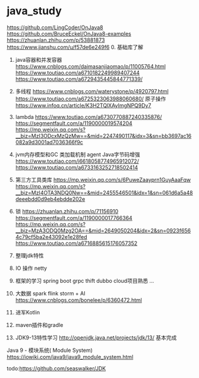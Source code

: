 # java_study
https://github.com/LingCoder/OnJava8
https://github.com/BruceEckel/OnJava8-examples
https://zhuanlan.zhihu.com/p/53881873
https://www.jianshu.com/u/f57de6e249f6
0. 基础库了解
1. java容器和并发容器
 https://www.cnblogs.com/daimasanjiaomao/p/11005764.html
 https://www.toutiao.com/a6710182249989407244 https://www.toutiao.com/a6729435445844771339/
2. 多线程 https://www.cnblogs.com/waterystone/p/4920797.html
https://www.toutiao.com/a6725323063988060680/ 原子操作
https://www.infoq.cn/article/K3H2TQlXAyImgNPQ9Dy7
3. lambda https://www.toutiao.com/a6730770887240335876/
https://segmentfault.com/a/1190000019574204
https://mp.weixin.qq.com/s?__biz=MzI3ODcxMzQzMw==&mid=2247490117&idx=3&sn=bb3697ac16082a9d3001ad7036366f9c
4. jvm内存模型和GC 类加载机制  agent Java字节码增强
https://www.toutiao.com/i6618058774965912072/
https://www.toutiao.com/a6733163252718502414
5. 第三方工具类库 https://mp.weixin.qq.com/s/6PuweZaayprn1GuyAaaFqw
https://mp.weixin.qq.com/s?__biz=MzI4OTA3NDQ0Nw==&mid=2455546501&idx=1&sn=061d6a5a48deeebdd0d9eb4ebdde202e
6. 锁 https://zhuanlan.zhihu.com/p/71156910 https://segmentfault.com/a/1190000017766364
https://mp.weixin.qq.com/s?__biz=MzA3ODQ0Mzg2OA==&mid=2649050204&idx=2&sn=0923f6564c79cf5ba2e43092e1e28fed
https://www.toutiao.com/a6716885615176057352
7. 整理jdk特性

8. IO 操作 netty

9. 框架的学习 spring boot grpc thift dubbo  cloud项目熟悉 ...  

10. 大数据 spark flink storm + AI  https://www.cnblogs.com/bonelee/p/6360472.html


11. 进军Kotlin

12. maven插件和gradle

13. JDK9-13特性学习 http://openjdk.java.net/projects/jdk/13/ 基本完成

Java 9 - 模块系统( Module System)  https://iowiki.com/java9/java9_module_system.html

todo:https://github.com/seaswalker/JDK